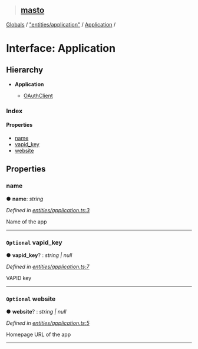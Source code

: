 > ## [masto](../README.md)

[Globals](../globals.md) / ["entities/application"](../modules/_entities_application_.md) / [Application](_entities_application_.application.md) /

# Interface: Application

## Hierarchy

* **Application**

  * [OAuthClient](_entities_oauth_.oauthclient.md)

### Index

#### Properties

* [name](_entities_application_.application.md#name)
* [vapid_key](_entities_application_.application.md#optional-vapid_key)
* [website](_entities_application_.application.md#optional-website)

## Properties

###  name

● **name**: *string*

*Defined in [entities/application.ts:3](https://github.com/neet/masto.js/blob/80b1796/src/entities/application.ts#L3)*

Name of the app

___

### `Optional` vapid_key

● **vapid_key**? : *string | null*

*Defined in [entities/application.ts:7](https://github.com/neet/masto.js/blob/80b1796/src/entities/application.ts#L7)*

VAPID key

___

### `Optional` website

● **website**? : *string | null*

*Defined in [entities/application.ts:5](https://github.com/neet/masto.js/blob/80b1796/src/entities/application.ts#L5)*

Homepage URL of the app

___